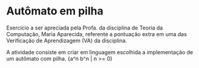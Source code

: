 # Autômato em pilha
Exercício a ser apreciada pela Profa. da disciplina de Teoria da Computação, Maria Aparecida, referente a pontuação extra em uma das Verificação de Aprendizagem (VA) da disciplina.

A atividade consiste em criar em linguagem escolhida a implementação de um autômato com pilha. {a^n b^n | n >= 0}
